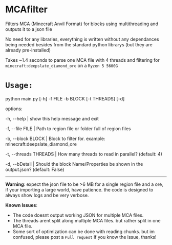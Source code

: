 # MCAfilter
Filters MCA (Minecraft Anvil Format) for blocks using multithreading and outputs it to a json file

No need for any libraries, everything is written without any dependances being needed besides
from the standard python librarys (but they are already pre-installed)

Takes ~1.4 seconds to parse one MCA file with 4 threads and filtering for `minecraft:deepslate_diamond_ore`
on a `Ryzen 5 5600G`

# `Usage:`

python main.py [-h] -f FILE -b BLOCK [-t THREADS] [-d]

options:

-h, --help | show this help message and exit

-f, --file FILE | Path to region file or folder full of region files

-b, --block BLOCK | Block to filter for. example: minecraft:deepslate_diamond_ore

-t, --threads THREADS | How many threads to read in parallel? (default: 4)

-d, --bDetail | Should the block Name/Properties be shown in the output.json? (default: False)

------
**Warning**: expect the json file to be >6 MB for a single region file and a ore, if your importing a large world, have patience.
the code is designed to always show logs and be very verbose.

**Known Issues**:
- The code doesnt output working JSON for multiple MCA files.
- The threads arent split along multiple MCA files. but rather split in one MCA file.
- Some sort of optimization can be done with reading chunks. but im confused, please post a `Pull request` if you know the issue, thanks!
